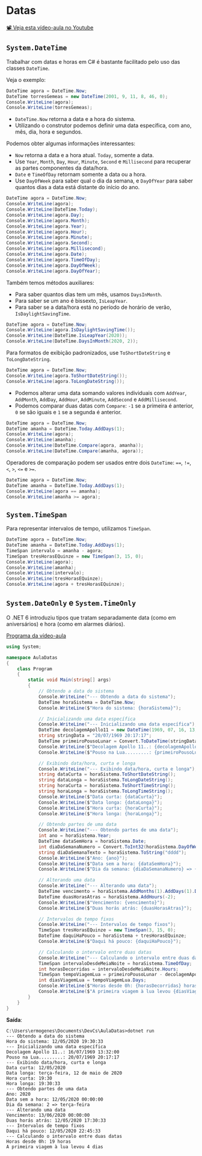 # Datas

[📽 Veja esta vídeo-aula no Youtube](https://youtu.be/KT5B9WSjehc)

## `System.DateTime`

Trabalhar com datas e horas em C# é bastante facilitado pelo uso das classes `DateTime`.

Veja o exemplo:

```cs
DateTime agora = DateTime.Now;
DateTime torresGemeas = new DateTime(2001, 9, 11, 8, 46, 0);
Console.WriteLine(agora);
Console.WriteLine(torresGemeas);
```

* `DateTime.Now` retorna a data e a hora do sistema.
* Utilizando o construtor podemos definir uma data específica, com ano, mês, dia, hora e segundos.

Podemos obter algumas informações interessantes:

* `Now` retorna a data e a hora atual. `Today`, somente a data.
* Use `Year`, `Month`, `Day`, `Hour`, `Minute`, `Second` e `Millisecond` para recuperar as partes componentes da data/hora.
* `Date` e `TimeOfDay` retornam somente a data ou a hora.
* Use `DayOfWeek` para saber qual o dia da semana, e `DayOfYear` para saber quantos dias a data está distante do início do ano.

```cs
DateTime agora = DateTime.Now;
Console.WriteLine(agora);
Console.WriteLine(DateTime.Today);
Console.WriteLine(agora.Day);
Console.WriteLine(agora.Month);
Console.WriteLine(agora.Year);
Console.WriteLine(agora.Hour);
Console.WriteLine(agora.Minute);
Console.WriteLine(agora.Second);
Console.WriteLine(agora.Millisecond);		
Console.WriteLine(agora.Date);
Console.WriteLine(agora.TimeOfDay);
Console.WriteLine(agora.DayOfWeek);
Console.WriteLine(agora.DayOfYear);
```

Também temos métodos auxiliares:

* Para saber quantos dias tem um mês, usamos `DaysInMonth`.
* Para saber se um ano é bissexto, `IsLeapYear`.
* Para saber se a data/hora está no período de horário de verão, `IsDaylightSavingTime`.

```cs
DateTime agora = DateTime.Now;
Console.WriteLine(agora.IsDaylightSavingTime());
Console.WriteLine(DateTime.IsLeapYear(2020));
Console.WriteLine(DateTime.DaysInMonth(2020, 2));
```

Para formatos de exibição padronizados, use `ToShortDateString` e `ToLongDateString`.

```cs
DateTime agora = DateTime.Now;
Console.WriteLine(agora.ToShortDateString());
Console.WriteLine(agora.ToLongDateString());
```

* Podemos alterar uma data somando valores individuais com `AddYear`, `AddMonth`, `AddDay`, `AddHour`, `AddMinute`, `AddSecond` e `AddMillisecond`.
* Podemos comparar duas datas com `Compare`: `-1` se a primeira é anterior, `0` se são iguais e `1` se a segunda é anterior.

```cs
DateTime agora = DateTime.Now;
DateTime amanha = DateTime.Today.AddDays(1);
Console.WriteLine(agora);
Console.WriteLine(amanha);
Console.WriteLine(DateTime.Compare(agora, amanha));
Console.WriteLine(DateTime.Compare(amanha, agora));
```

Operadores de comparação podem ser usados entre dois `DateTime`: `==`, `!=`, `<`, `>`, `<=` e `>=`.

```cs
DateTime agora = DateTime.Now;
DateTime amanha = DateTime.Today.AddDays(1);
Console.WriteLine(agora == amanha);
Console.WriteLine(amanha >= agora);
```

## `System.TimeSpan`

Para representar intervalos de tempo, utilizamos `TimeSpan`.

```cs
DateTime agora = DateTime.Now;
DateTime amanha = DateTime.Today.AddDays(1);
TimeSpan intervalo = amanha - agora;
TimeSpan tresHorasEQuinze = new TimeSpan(3, 15, 0);
Console.WriteLine(agora);
Console.WriteLine(amanha);
Console.WriteLine(intervalo);
Console.WriteLine(tresHorasEQuinze);
Console.WriteLine(agora + tresHorasEQuinze);
```

## `System.DateOnly` e `System.TimeOnly`

O .NET 6 introduziu tipos que tratam separadamente data (como em aniversários) e hora (como em alarmes diários).

[Programa da vídeo-aula](https://youtu.be/KT5B9WSjehc)

```cs
using System;

namespace AulaDatas
{
    class Program
    {
        static void Main(string[] args)
        {
            // Obtendo a data do sistema
            Console.WriteLine("--- Obtendo a data do sistema");
            DateTime horaSistema = DateTime.Now;
            Console.WriteLine($"Hora do sistema: {horaSistema}");

            // Inicializando uma data específica
            Console.WriteLine("--- Inicializando uma data específica");
            DateTime decolagemApollo11 = new DateTime(1969, 07, 16, 13, 32, 00);
            string stringData = "20/07/1969 20:17:17";
            DateTime primeiroPousoLunar = Convert.ToDateTime(stringData);
            Console.WriteLine($"Decolagem Apollo 11..: {decolagemApollo11}");
            Console.WriteLine($"Pouso na Lua.........: {primeiroPousoLunar}");

            // Exibindo data/hora, curta e longa
            Console.WriteLine("--- Exibindo data/hora, curta e longa");
            string dataCurta = horaSistema.ToShortDateString();
            string dataLonga = horaSistema.ToLongDateString();
            string horaCurta = horaSistema.ToShortTimeString();
            string horaLonga = horaSistema.ToLongTimeString();
            Console.WriteLine($"Data curta: {dataCurta}");
            Console.WriteLine($"Data longa: {dataLonga}");
            Console.WriteLine($"Hora curta: {horaCurta}");
            Console.WriteLine($"Hora longa: {horaLonga}");

            // Obtendo partes de uma data
            Console.WriteLine("--- Obtendo partes de uma data");
            int ano = horaSistema.Year;
            DateTime dataSemHora = horaSistema.Date;
            int diaDaSemanaNumero = Convert.ToInt32(horaSistema.DayOfWeek);
            string diaDaSemanaTexto = horaSistema.ToString("dddd");
            Console.WriteLine($"Ano: {ano}");
            Console.WriteLine($"Data sem a hora: {dataSemHora}");
            Console.WriteLine($"Dia da semana: {diaDaSemanaNumero} => {diaDaSemanaTexto}");

            // Alterando uma data
            Console.WriteLine("--- Alterando uma data");
            DateTime vencimento = horaSistema.AddMonths(1).AddDays(1).Date;
            DateTime duasHorasAtras = horaSistema.AddHours(-2);
            Console.WriteLine($"Vencimento: {vencimento}");
            Console.WriteLine($"Duas horás atrás: {duasHorasAtras}");

            // Intervalos de tempo fixos
            Console.WriteLine("--- Intervalos de tempo fixos");
            TimeSpan tresHorasEQuinze = new TimeSpan(3, 15, 0);
            DateTime daquiHaPouco = horaSistema + tresHorasEQuinze;
            Console.WriteLine($"Daqui há pouco: {daquiHaPouco}");

            // Calculando o intervalo entre duas datas
            Console.WriteLine("--- Calculando o intervalo entre duas datas");
            TimeSpan intervaloDesdeMeiaNoite = horaSistema.TimeOfDay;
            int horasDecorridas = intervaloDesdeMeiaNoite.Hours;
            TimeSpan tempoViagemLua = primeiroPousoLunar - decolagemApollo11;
            int diasViagemLua = tempoViagemLua.Days;
            Console.WriteLine($"Horas desde 0h: {horasDecorridas} horas");
            Console.WriteLine($"A primeira viagem à lua levou {diasViagemLua} dias");
        }
    }
}
```

**Saída**:

```
C:\Users\ermogenes\Documents\DevCs\AulaDatas>dotnet run
--- Obtendo a data do sistema
Hora do sistema: 12/05/2020 19:30:33      
--- Inicializando uma data específica     
Decolagem Apollo 11..: 16/07/1969 13:32:00
Pouso na Lua.........: 20/07/1969 20:17:17
--- Exibindo data/hora, curta e longa     
Data curta: 12/05/2020
Data longa: terça-feira, 12 de maio de 2020
Hora curta: 19:30
Hora longa: 19:30:33
--- Obtendo partes de uma data
Ano: 2020
Data sem a hora: 12/05/2020 00:00:00
Dia da semana: 2 => terça-feira
--- Alterando uma data
Vencimento: 13/06/2020 00:00:00
Duas horás atrás: 12/05/2020 17:30:33
--- Intervalos de tempo fixos
Daqui há pouco: 12/05/2020 22:45:33
--- Calculando o intervalo entre duas datas
Horas desde 0h: 19 horas
A primeira viagem à lua levou 4 dias
```
